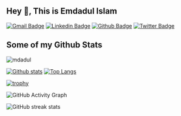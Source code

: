 ## Hey 👋, This is Emdadul Islam 
[![Gmail Badge](https://img.shields.io/badge/-emdadulislam162@gmail.com-c14438?style=flat&logo=Gmail&logoColor=white&link=mailto:emdadulislam162@gmail.com)](mailto:emdadulislam162@gmail.com) 
[![Linkedin Badge](https://img.shields.io/badge/-emdadulislam-0072b1?style=flat&logo=Linkedin&logoColor=white&link=https://www.linkedin.com/in/emdadulislam/)](https://www.linkedin.com/in/emdadulislam/) [![Github Badge](https://img.shields.io/badge/-mdadul-grey?style=flat&logo=github&logoColor=white&link=https://github.com/mdadul/)](https://www.github.com/mdadul/) [![Twitter Badge](https://img.shields.io/badge/-emdadulislam580-00acee?style=flat&logo=twitter&logoColor=white&link=https://twitter.com/emdadulislam580/)](https://www.twitter.com/emdadulislam580/)
## Some of my Github Stats
<p align=left> <img src=https://komarev.com/ghpvc/?username=mdadul alt=mdadul /> </p>

[![Github stats](https://github-readme-stats.vercel.app/api?username=mdadul&show_icons=true&include_all_commits=true)](https://github.com/mdadul/github-readme-stats)
[![Top Langs](https://github-readme-stats.vercel.app/api/top-langs/?username=mdadul&layout=compact)](https://github.com/mdadul/github-readme-stats)


[![trophy](https://github-profile-trophy.vercel.app/?username=mdadul)](https://github.com/ryo-ma/github-profile-trophy)

![GitHub Activity Graph](https://activity-graph.herokuapp.com/graph?username=mdadul)  

![GitHub streak stats](https://github-readme-streak-stats.herokuapp.com/?user=mdadul)  

